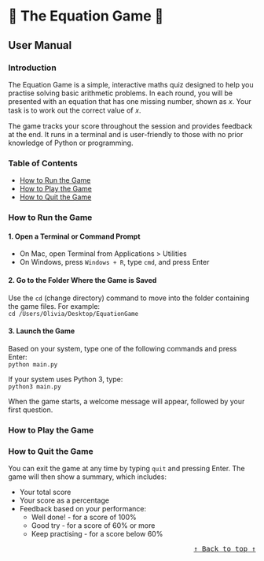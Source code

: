 # 🔢 The Equation Game 🔢
## User Manual

### Introduction
The Equation Game is a simple, interactive maths quiz designed to help you practise solving basic arithmetic problems. In each round, you will be presented with an equation that has one missing number, shown as 𝑥. Your task is to work out the correct value of 𝑥.

The game tracks your score throughout the session and provides feedback at the end. It runs in a terminal and is user-friendly to those with no prior knowledge of Python or programming. 

### Table of Contents
- [How to Run the Game](#how-to-run-the-game)
- [How to Play the Game](#how-to-play-the-game)
- [How to Quit the Game](#how-to-quit-the-game)

### How to Run the Game
#### 1. Open a Terminal or Command Prompt
- On Mac, open Terminal from Applications > Utilities
- On Windows, press `Windows + R`, type `cmd`, and press Enter

#### 2. Go to the Folder Where the Game is Saved
Use the `cd` (change directory) command to move into the folder containing the game files. For example: <br>
`cd /Users/Olivia/Desktop/EquationGame`

#### 3. Launch the Game
Based on your system, type one of the following commands and press Enter: <br>
`python main.py`

If your system uses Python 3, type: <br>
`python3 main.py`

When the game starts, a welcome message will appear, followed by your first question.

### How to Play the Game


### How to Quit the Game
You can exit the game at any time by typing `quit` and pressing Enter. The game will then show a summary, which includes: 

- Your total score
- Your score as a percentage 
- Feedback based on your performance:
  - Well done! - for a score of 100%
  - Good try - for a score of 60% or more
  - Keep practising - for a score below 60%

<div align="right"><kbd><a href="#table-of-contents">↑ Back to top ↑</a></kbd></div>
